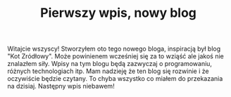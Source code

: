 ﻿---
layout: post
title: "Pierwszy wpis, nowy blog"
categoryfsdfsdfsddfsdfsdsd: offtop
---
Witajcie wszyscy! Stworzyłem oto tego nowego bloga, inspiracją był blog "Kot Zródłowy". Może powinienem wcześniej się za to wziąść ale jakoś nie znalazłem siły.
Wpisy na tym blogu będą zazwyczaj o programowaniu, różnych technologiach itp. Mam nadzieję że ten blog się rozwinie i że oczywiście będzie czytany. To chyba wszystko co miałem do przekazania na dzisiaj. Następny wpis niebawem! 